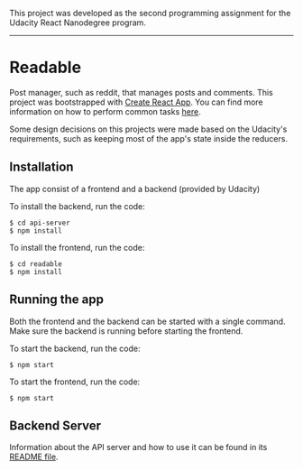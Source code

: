 This project was developed as the second programming assignment for the Udacity React Nanodegree program.

----

# Readable

Post manager, such as reddit, that manages posts and comments. This project was bootstrapped with [Create React App](https://github.com/facebookincubator/create-react-app). You can find more information on how to perform common tasks [here](https://github.com/facebookincubator/create-react-app/blob/master/packages/react-scripts/template/README.md).

Some design decisions on this projects were made based on the Udacity's requirements, such as keeping most of the app's state inside the reducers.

## Installation

The app consist of a frontend and a backend (provided by Udacity)

To install the backend, run the code:

```
$ cd api-server
$ npm install
```

To install the frontend, run the code:

```
$ cd readable
$ npm install
```

## Running the app

Both the frontend and the backend can be started with a single command. Make sure the backend is running before starting the frontend.

To start the backend, run the code:

```
$ npm start
```

To start the frontend, run the code:

```
$ npm start
```

## Backend Server

Information about the API server and how to use it can be found in its [README file](api-server/README.md).

